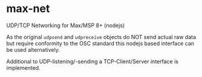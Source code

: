 # max-net
UDP/TCP Networking for Max/MSP 8+ (nodejs)

As the original `udpsend` and `udpreceive` objects do NOT send actual raw data but require conformity to the OSC standard this nodejs based interface can be used alternatively.

Additional to UDP-listening/-sending a TCP-Client/Server interface is implemented.
